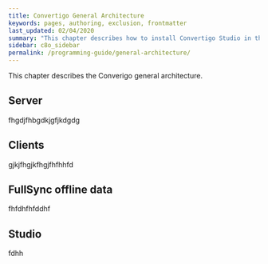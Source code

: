 ```yaml
---
title: Convertigo General Architecture
keywords: pages, authoring, exclusion, frontmatter
last_updated: 02/04/2020
summary: "This chapter describes how to install Convertigo Studio in the qualified environments and operating systems."
sidebar: c8o_sidebar
permalink: /programming-guide/general-architecture/
---
```

This chapter describes the Converigo general architecture.

## Server

fhgdjfhbgdkjgfjkdgdg

## Clients

gjkjfhgjkfhgjfhfhhfd

## FullSync offline data

fhfdhfhfddhf

## Studio

fdhh